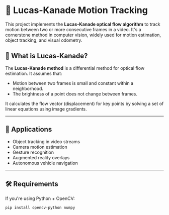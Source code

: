 # 🎯 Lucas-Kanade Motion Tracking

This project implements the **Lucas-Kanade optical flow algorithm** to track motion between two or more consecutive frames in a video. It's a cornerstone method in computer vision, widely used for motion estimation, object tracking, and visual odometry.



## 📌 What is Lucas-Kanade?

The **Lucas-Kanade method** is a differential method for optical flow estimation. It assumes that:
- Motion between two frames is small and constant within a neighborhood.
- The brightness of a point does not change between frames.

It calculates the flow vector (displacement) for key points by solving a set of linear equations using image gradients.

---

## 🧠 Applications

- Object tracking in video streams
- Camera motion estimation
- Gesture recognition
- Augmented reality overlays
- Autonomous vehicle navigation

---

## 🛠️ Requirements

If you're using Python + OpenCV:

```bash
pip install opencv-python numpy
